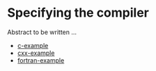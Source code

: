 # Specifying the compiler

Abstract to be written ...

- [c-example](c-example/)
- [cxx-example](cxx-example/)
- [fortran-example](fortran-example/)

